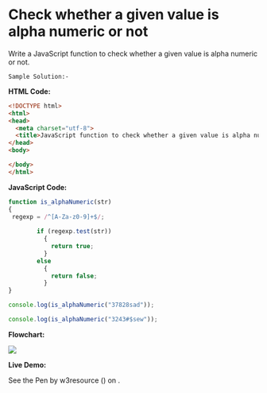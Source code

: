 # Check whether a given value is alpha numeric or not

Write a JavaScript function to check whether a given value is alpha numeric or not.

```
Sample Solution:-
```

**HTML Code:**

```html
<!DOCTYPE html>
<html>
<head>
  <meta charset="utf-8">
  <title>JavaScript function to check whether a given value is alpha numeric or not.</title>
</head>
<body>

</body>
</html>

```

**JavaScript Code:**

```js
function is_alphaNumeric(str)
{
 regexp = /^[A-Za-z0-9]+$/;
  
        if (regexp.test(str))
          {
            return true;
          }
        else
          {
            return false;
          }
}

console.log(is_alphaNumeric("37828sad"));

console.log(is_alphaNumeric("3243#$sew"));

```

**Flowchart:**

![](https://www.w3resource.com/w3r_images/javascript-regexp-exercise-10.png)  

**Live Demo:**

<section class="expand-codepen"><p data-height="380" data-theme-id="0" data-slug-hash="jGLepN" data-default-tab="js,result" data-user="w3resource" data-embed-version="2" data-pen-title="JavaScript - common-editor-exercises" data-editable="true" class="codepen">See the Pen by w3resource () on .</p><codepen></codepen></section>